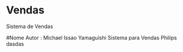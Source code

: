 # Vendas
Sistema de Vendas

#Nome Autor : Michael Issao Yamaguishi
Sistema para Vendas Philips
dasdas